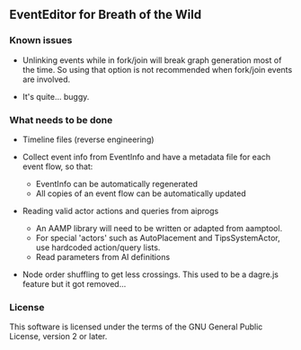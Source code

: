 ## EventEditor for Breath of the Wild

### Known issues

* Unlinking events while in fork/join will break graph generation most of the time. So using that option is not recommended when fork/join events are involved.

* It's quite... buggy.

### What needs to be done

* Timeline files (reverse engineering)

* Collect event info from EventInfo and have a metadata file for each event flow, so that:
    * EventInfo can be automatically regenerated
    * All copies of an event flow can be automatically updated

* Reading valid actor actions and queries from aiprogs
    * An AAMP library will need to be written or adapted from aamptool.
    * For special 'actors' such as AutoPlacement and TipsSystemActor, use hardcoded action/query lists.
    * Read parameters from AI definitions

* Node order shuffling to get less crossings. This used to be a dagre.js feature but it got removed...

### License

This software is licensed under the terms of the GNU General Public License, version 2 or later.
